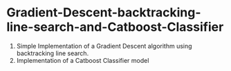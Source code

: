 # Gradient-Descent-backtracking-line-search-and-Catboost-Classifier
1. Simple Implementation of a Gradient Descent algorithm using backtracking line search.
2. Implementation of a Catboost Classifier model
